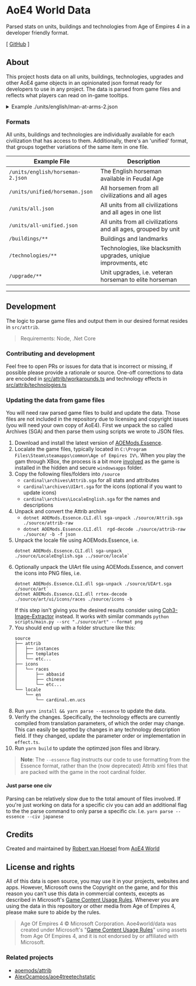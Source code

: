 # AoE4 World Data

Parsed stats on units, buildings and technologies from Age of Empires 4 in a developer friendly format.

[ [GitHub](https://github.com/aoe4world/data) ]

## About

This project hosts data on all units, buildings, technologies, upgrades and other AoE4 game objects in an opinionated json format ready for developers to use in any project. The data is parsed from game files and reflects what players can read on in-game tooltips.

<details>
<summary>
 Example ./units/english/man-at-arms-2.json
</summary>

```json
{
  "id": "man-at-arms-2",
  "baseId": "man-at-arms",
  "type": "unit",
  "name": "Early Man-at-Arms",
  "pbgid": 166404,
  "attribName": "unit_manatarms_2_eng",
  "age": 2,
  "civs": ["en"],
  "description": "Tough infantry with good damage.\n+ High armor\n- Slow movement\n- Countered by Knights, Lancers, and Crossbowmen",
  "classes": ["heavy", "melee", "infantry"],
  "displayClasses": ["Heavy Melee Infantry"],
  "unique": false,
  "costs": {
    "food": 100,
    "wood": 0,
    "stone": 0,
    "gold": 20,
    "total": 120,
    "popcap": 1,
    "time": 15
  },
  "producedBy": ["barracks", "the-white-tower", "keep", "berkshire-palace"],
  "icon": "https://data.aoe4world.com/images/units/man-at-arms-2.png",
  "hitpoints": 120,
  "weapons": [
    {
      "name": "Sword",
      "type": "melee",
      "damage": 10,
      "speed": 1.375,
      "range": {
        "min": 0,
        "max": 0.295
      },
      "modifiers": [],
      "durations": {
        "aim": 0,
        "windup": 0.5,
        "attack": 0.125,
        "winddown": 0.75,
        "reload": 0,
        "setup": 0,
        "teardown": 0,
        "cooldown": 0
      },
      "attribName": "weapon_manatarms_2",
      "pbgid": 129615
    },
    {
      "name": "Torch",
      "type": "fire",
      "damage": 10,
      "speed": 2.125,
      "range": {
        "min": 0,
        "max": 1.25
      },
      "modifiers": [],
      "durations": {
        "aim": 0,
        "windup": 0.75,
        "attack": 0.125,
        "winddown": 0,
        "reload": 0,
        "setup": 0,
        "teardown": 0,
        "cooldown": 1.25
      },
      "attribName": "weapon_torch",
      "pbgid": 123518
    }
  ],
  "armor": [
    {
      "type": "melee",
      "value": 3
    },
    {
      "type": "ranged",
      "value": 3
    }
  ],
  "sight": {
    "line": 36,
    "height": 10
  },
  "movement": {
    "speed": 1.125
  }
}
```
</details>


### Formats

All units, buildings and technologies are individually available for each civilization that has access to them. Additionally, there's an 'unified' format, that groups together variations of the same item in one file.

| Example File                     | Description                                                      |
| -------------------------------- | ---------------------------------------------------------------- |
| `/units/english/horseman-2.json` | The English horseman available in Feudal Age                     |
| `/units/unified/horseman.json`   | All horsemen from all civilizations and all ages                 |
| `/units/all.json`                | All units from all civilizations and all ages in one list        |
| `/units/all-unified.json`        | All units from all civilizations and all ages, grouped by unit   |
| `/buildings/**`                  | Buildings and landmarks                                          |
| `/technologies/**`               | Technologies, like blacksmith upgrades, uniqiue improvments, etc |
| `/upgrade/**`                    | Unit upgrades, i.e. veteran horseman to elite horseman           |

---

## Development
The logic to parse game files and output them in our desired format resides in `src/attrib`.

> Requirements: Node, .Net Core

### Contributing and development

Feel free to open PRs or issues for data that is incorrect or missing, if possible please provide a rationale or source. One-off corrections to data are encoded in [src/attrib/workarounds.ts](.src/attrib/workarounds.ts) and technology effects in [src/attrib/technologies.ts](./src/attrib/technologies.ts)

### Updating the data from game files
You will need raw parsed game files to build and update the data. Those files are not included in the repository due to licensing and copyright issues (you will need your own copy of AoE4). First we unpack the so called Archives (SGA) and then parse them using scripts we wrote to JSON files. 




1. Download and install the latest version of [AOEMods.Essence](https://github.com/aoemods/AOEMods.Essence/releases).
2. Localate the game files, typically located in `C:\Program Files\Steam\steamapps\common\Age of Empires IV\`. When you play the gam through XBox, the process is a bit more [involved](https://answers.microsoft.com/en-us/xbox/forum/all/where-do-xbox-gamepass-games-install-to-on-pcs/845ceb04-fea7-4fde-b001-8b63fa52df7b#:~:text=yes%20its%20normal,the%20hidden%20folders) as the game is installed in the hidden and secure `windowsapps` folder.
3. Copy the following files/folders into `/source`
   - `cardinal\archives\Attrib.sga` for all stats and attributes
   - `cardinal\archives\UIArt.sga` for the icons (optional if you want to update icons)
   - `cardinal\archives\LocaleEnglish.sga` for the names and descriptions
3. Unpack and convert the Attrib archive
   - `dotnet AOEMods.Essence.CLI.dll sga-unpack ./source/Attrib.sga ./source/attrib-raw`
   - `dotnet AOEMods.Essence.CLI.dll  rgd-decode ./source/attrib-raw ./source/ -b -f json`
4. Unpack the locale file using AOEMods.Essence, i.e.
   ```
   dotnet AOEMods.Essence.CLI.dll sga-unpack ./source/LocaleEnglish.sga ../source/locale`
   ```
5. Optionally unpack the UIArt file using AOEMods.Essence, and convert the icons into PNG files, i.e.
   ```
   dotnet AOEMods.Essence.CLI.dll sga-unpack ./source/UIArt.sga ./source/art`
   dotnet AOEMods.Essence.CLI.dll rrtex-decode ./source/art/ui/icons/races ./source/icons -b
   ```
   If this step isn't giving you the desired results consider using [Coh3-Image-Extractor](https://github.com/cohstats/coh3-image-extractor) instead. It works with similar commands `python scripts/main.py --src "./source/art" --format png`
6. You should end up with a folder structure like this:
   ```
   source
   ├── attrib
   │   ├── instances
   │   ├── templates
   │   └── etc...
   ├── icons
   │   └── races
   │       ├── abbasid
   │       ├── chinese
   │       └── etc...
   └── locale
       └── en
           └── cardinal.en.ucs
   ```
7. Run `yarn install && yarn parse --essence` to update the data.
8. Verify the changes. Specifically, the technology effects are currently compiled from translation parameters, of which the order may change. This can easily be spotted by changes in any technology description field. If they changed, update the parameter order or implementation in `effect.ts`.
9. Run `yarn build` to update the optimzed json files and library.

> **Note**: The `--essence` flag instructs our code to use formatting from the Essence format, rather than the (now deprecated) Attrib xml files that are packed with the game in the root cardinal folder.

#### Just parse one civ
Parsing can be relatively slow due to the total amount of files involved. If you're just working on data for a specific civ you can add an additional flag to the the parse command to only parse a specific civ. I.e. `yarn parse --essence --civ japanese`

## Credits

Created and maintained by [Robert van Hoesel](https://github.com/robertvanhoesel) from [AoE4 World](https://github.com/aoe4world) 

## License and rights

All of this data is open source, you may use it in your projects, websites and apps. However, Microsoft owns the Copyright on the game, and for this reason you can't use this data in commercial contexts, excepts as described in Microsoft's [Game Content Usage Rules](https://www.xbox.com/en-US/developers/rules). Whenever you are using the data in this repository or other media from Age of Empires 4, please make sure to abide by the rules.

> Age Of Empires 4 © Microsoft Corporation.
> Aoe4world/data was created under Microsoft's "[Game Content Usage Rules](https://www.xbox.com/en-US/developers/rules)" using assets from Age Of Empires 4, and it is not endorsed by or affiliated with Microsoft.

### Related projects

- [aoemods/attrib](https://github.com/aoemods/attrib)
- [AlexOcampos/aoe4treetechstatic](https://github.com/AlexOcampos/aoe4treetechstatic)

